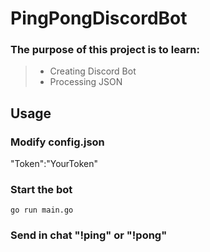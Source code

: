 # PingPongDiscordBot

### The purpose of this project is to learn:
> - Creating Discord Bot
> - Processing JSON

## Usage

### Modify config.json
"Token":"YourToken"

### Start the bot
`go run main.go`

### Send in chat "!ping" or "!pong"
